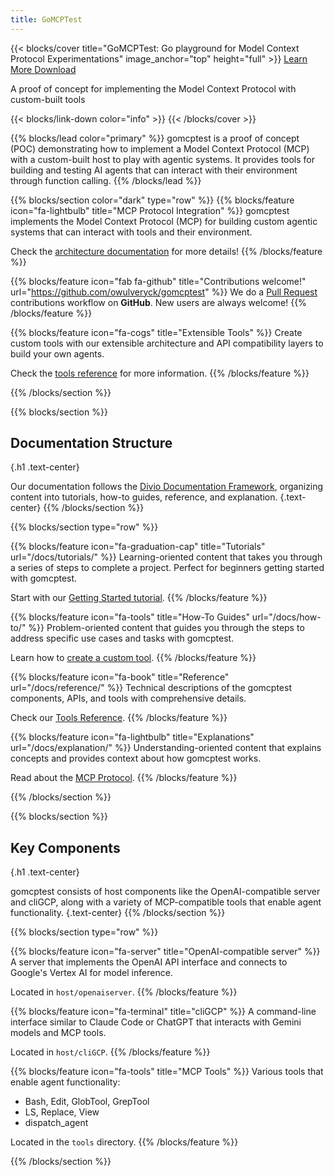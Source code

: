 ```yaml
---
title: GoMCPTest
---
```


{{< blocks/cover title="GoMCPTest: Go playground for Model Context Protocol Experimentations" image_anchor="top" height="full" >}}
<a class="btn btn-lg btn-primary me-3 mb-4" href="docs/">
  Learn More <i class="fas fa-arrow-alt-circle-right ms-2"></i>
</a>
<a class="btn btn-lg btn-secondary me-3 mb-4" href="https://github.com/owulveryck/gomcptest">
  Download <i class="fab fa-github ms-2 "></i>
</a>
<p class="lead mt-5">A proof of concept for implementing the Model Context Protocol with custom-built tools</p>
{{< blocks/link-down color="info" >}}
{{< /blocks/cover >}}


{{% blocks/lead color="primary" %}}
gomcptest is a proof of concept (POC) demonstrating how to implement a Model Context Protocol (MCP) with a custom-built host to play with agentic systems. It provides tools for building and testing AI agents that can interact with their environment through function calling.
{{% /blocks/lead %}}


{{% blocks/section color="dark" type="row" %}}
{{% blocks/feature icon="fa-lightbulb" title="MCP Protocol Integration" %}}
gomcptest implements the Model Context Protocol (MCP) for building custom agentic systems that can interact with tools and their environment.

Check the [architecture documentation](/docs/explanation/architecture) for more details!
{{% /blocks/feature %}}


{{% blocks/feature icon="fab fa-github" title="Contributions welcome!" url="https://github.com/owulveryck/gomcptest" %}}
We do a [Pull Request](https://github.com/owulveryck/gomcptest/pulls) contributions workflow on **GitHub**. New users are always welcome!
{{% /blocks/feature %}}


{{% blocks/feature icon="fa-cogs" title="Extensible Tools" %}}
Create custom tools with our extensible architecture and API compatibility layers to build your own agents.

Check the [tools reference](/docs/reference/tools) for more information.
{{% /blocks/feature %}}


{{% /blocks/section %}}


{{% blocks/section %}}
## Documentation Structure
{.h1 .text-center}

Our documentation follows the [Divio Documentation Framework](https://documentation.divio.com/), organizing content into tutorials, how-to guides, reference, and explanation.
{.text-center}
{{% /blocks/section %}}


{{% blocks/section type="row" %}}

{{% blocks/feature icon="fa-graduation-cap" title="Tutorials" url="/docs/tutorials/" %}}
Learning-oriented content that takes you through a series of steps to complete a project. Perfect for beginners getting started with gomcptest.

Start with our [Getting Started tutorial](/docs/tutorials/getting-started/).
{{% /blocks/feature %}}

{{% blocks/feature icon="fa-tools" title="How-To Guides" url="/docs/how-to/" %}}
Problem-oriented content that guides you through the steps to address specific use cases and tasks with gomcptest.

Learn how to [create a custom tool](/docs/how-to/create-custom-tool/).
{{% /blocks/feature %}}

{{% blocks/feature icon="fa-book" title="Reference" url="/docs/reference/" %}}
Technical descriptions of the gomcptest components, APIs, and tools with comprehensive details.

Check our [Tools Reference](/docs/reference/tools/).
{{% /blocks/feature %}}

{{% blocks/feature icon="fa-lightbulb" title="Explanations" url="/docs/explanation/" %}}
Understanding-oriented content that explains concepts and provides context about how gomcptest works.

Read about the [MCP Protocol](/docs/explanation/mcp-protocol/).
{{% /blocks/feature %}}

{{% /blocks/section %}}


{{% blocks/section %}}
## Key Components
{.h1 .text-center}

gomcptest consists of host components like the OpenAI-compatible server and cliGCP, along with a variety of MCP-compatible tools that enable agent functionality.
{.text-center}
{{% /blocks/section %}}

{{% blocks/section type="row" %}}

{{% blocks/feature icon="fa-server" title="OpenAI-compatible server" %}}
A server that implements the OpenAI API interface and connects to Google's Vertex AI for model inference.

Located in `host/openaiserver`.
{{% /blocks/feature %}}

{{% blocks/feature icon="fa-terminal" title="cliGCP" %}}
A command-line interface similar to Claude Code or ChatGPT that interacts with Gemini models and MCP tools.

Located in `host/cliGCP`.
{{% /blocks/feature %}}

{{% blocks/feature icon="fa-tools" title="MCP Tools" %}}
Various tools that enable agent functionality:
- Bash, Edit, GlobTool, GrepTool
- LS, Replace, View
- dispatch_agent

Located in the `tools` directory.
{{% /blocks/feature %}}

{{% /blocks/section %}}
